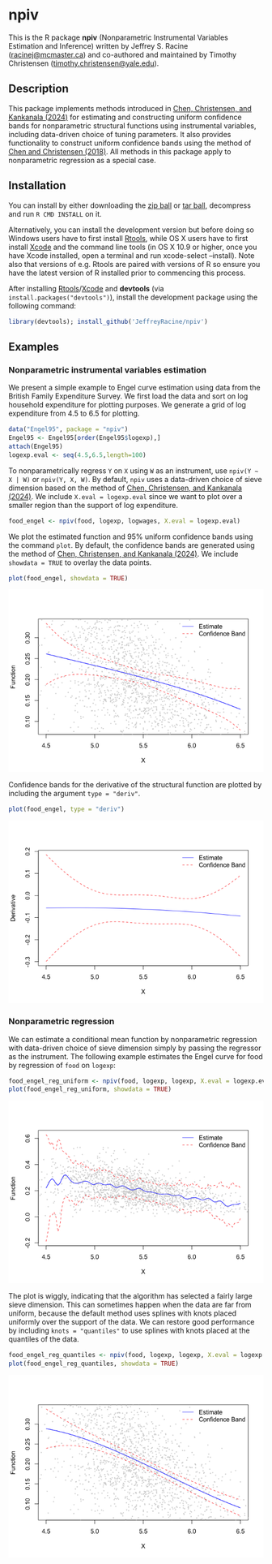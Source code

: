 
# npiv

This is the R package **npiv** (Nonparametric Instrumental Variables
Estimation and Inference) written by Jeffrey S. Racine
(<racinej@mcmaster.ca>) and co-authored and maintained by Timothy
Christensen (<timothy.christensen@yale.edu>).

## Description

This package implements methods introduced in [Chen, Christensen, and
Kankanala (2024)](https://doi.org/10.1093/restud/rdae025) for estimating
and constructing uniform confidence bands for nonparametric structural
functions using instrumental variables, including data-driven choice of
tuning parameters. It also provides functionality to construct uniform
confidence bands using the method of [Chen and Christensen
(2018)](https://doi.org/10.3982/QE722). All methods in this package
apply to nonparametric regression as a special case.

## Installation

You can install by either downloading the [zip
ball](https://github.com/JeffreyRacine/npiv/zipball/main) or [tar
ball](https://github.com/JeffreyRacine/npiv/tarball/main), decompress
and run `R CMD INSTALL` on it.

Alternatively, you can install the development version but before doing
so Windows users have to first install
[Rtools](https://cran.r-project.org/bin/windows/Rtools/), while OS X
users have to first install
[Xcode](https://apps.apple.com/us/app/xcode/id497799835) and the command
line tools (in OS X 10.9 or higher, once you have Xcode installed, open
a terminal and run xcode-select –install). Note also that versions of
e.g. Rtools are paired with versions of R so ensure you have the latest
version of R installed prior to commencing this process.

After installing
[Rtools](https://cran.r-project.org/bin/windows/Rtools/)/[Xcode](https://apps.apple.com/us/app/xcode/id497799835)
and **devtools** (via `install.packages("devtools")`), install the
development package using the following command:

``` r
library(devtools); install_github('JeffreyRacine/npiv')
```

## Examples

### Nonparametric instrumental variables estimation

We present a simple example to Engel curve estimation using data from
the British Family Expenditure Survey. We first load the data and sort
on log household expenditure for plotting purposes. We generate a grid
of log expenditure from 4.5 to 6.5 for plotting.

``` r
data("Engel95", package = "npiv")
Engel95 <- Engel95[order(Engel95$logexp),] 
attach(Engel95)
logexp.eval <- seq(4.5,6.5,length=100)
```

To nonparametrically regress `Y` on `X` using `W` as an instrument, use
`npiv(Y ~ X | W)` or `npiv(Y, X, W)`. By default, `npiv` uses a
data-driven choice of sieve dimension based on the method of [Chen,
Christensen, and Kankanala
(2024)](https://doi.org/10.1093/restud/rdae025). We include
`X.eval = logexp.eval` since we want to plot over a smaller region than
the support of log expenditure.

``` r
food_engel <- npiv(food, logexp, logwages, X.eval = logexp.eval)
```

We plot the estimated function and 95% uniform confidence bands using
the command `plot`. By default, the confidence bands are generated using
the method of [Chen, Christensen, and Kankanala
(2024)](https://doi.org/10.1093/restud/rdae025). We include
`showdata = TRUE` to overlay the data points.

``` r
plot(food_engel, showdata = TRUE)
```

![](man/figures/README-unnamed-chunk-5-1.png)<!-- -->

Confidence bands for the derivative of the structural function are
plotted by including the argument `type = "deriv"`.

``` r
plot(food_engel, type = "deriv")
```

![](man/figures/README-unnamed-chunk-6-1.png)<!-- -->

### Nonparametric regression

We can estimate a conditional mean function by nonparametric regression
with data-driven choice of sieve dimension simply by passing the
regressor as the instrument. The following example estimates the Engel
curve for food by regression of `food` on `logexp`:

``` r
food_engel_reg_uniform <- npiv(food, logexp, logexp, X.eval = logexp.eval)
plot(food_engel_reg_uniform, showdata = TRUE)
```

![](man/figures/README-unnamed-chunk-7-1.png)<!-- -->

The plot is wiggly, indicating that the algorithm has selected a fairly
large sieve dimension. This can sometimes happen when the data are far
from uniform, because the default method uses splines with knots placed
uniformly over the support of the data. We can restore good performance
by including `knots = "quantiles"` to use splines with knots placed at
the quantiles of the data.

``` r
food_engel_reg_quantiles <- npiv(food, logexp, logexp, X.eval = logexp.eval, knots = "quantiles")
plot(food_engel_reg_quantiles, showdata = TRUE)
```

![](man/figures/README-unnamed-chunk-8-1.png)<!-- -->
